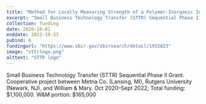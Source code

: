```yaml
---
title: "Method for Locally Measuring Strength of a Polymer-Inorganic Interface During Cure and Aging"
excerpt: "Small Business Technology Transfer (STTR) Sequential Phase II Grant. Cooperative project between Metna Co. (Lansing, MI), Rutgers University (Newark, NJ), and William & Mary."
collection: funding
date: 2020-10-01
enddate: 2022-10-23
pubind: 6
fundingurl: "https://www.sbir.gov/sbirsearch/detail/1932823"
image: "sttrlogo.png"
alttext: "STTR logo"
---
```


Small Business Technology Transfer (STTR) Sequential Phase II Grant. Cooperative project between Metna Co. (Lansing, MI), Rutgers University (Newark, NJ), and William & Mary.
Oct 2020–Sept 2022; Total funding: $1,100,000. W&M portion: $165,000
